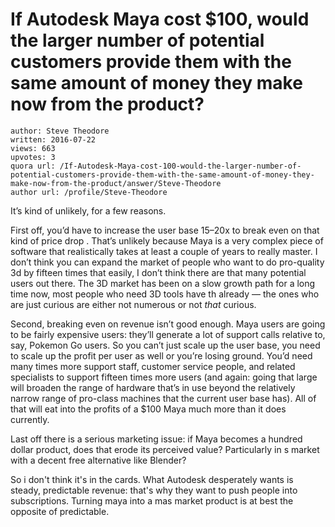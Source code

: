 # If Autodesk Maya cost $100, would the larger number of potential customers provide them with the same amount of money they make now from the product?

	author: Steve Theodore
	written: 2016-07-22
	views: 663
	upvotes: 3
	quora url: /If-Autodesk-Maya-cost-100-would-the-larger-number-of-potential-customers-provide-them-with-the-same-amount-of-money-they-make-now-from-the-product/answer/Steve-Theodore
	author url: /profile/Steve-Theodore


It’s kind of unlikely, for a few reasons.

First off, you’d have to increase the user base 15–20x to break even on that kind of price drop . That’s unlikely because Maya is a very complex piece of software that realistically takes at least a couple of years to really master. I don’t think you can expand the market of people who want to do pro-quality 3d by fifteen times that easily, I don’t think there are that many potential users out there. The 3D market has been on a slow growth path for a long time now, most people who need 3D tools have th already — the ones who are just curious are either not numerous or not _that_ curious.

Second, breaking even on revenue isn’t good enough. Maya users are going to be fairly expensive users: they’ll generate a lot of support calls relative to, say, Pokemon Go users. So you can’t just scale up the user base, you need to scale up the profit per user as well or you’re losing ground. You’d need many times more support staff, customer service people, and related specialists to support fifteen times more users (and again: going that large will broaden the range of hardware that’s in use beyond the relatively narrow range of pro-class machines that the current user base has). All of that will eat into the profits of a $100 Maya much more than it does currently.

Last off there is a serious marketing issue: if Maya becomes a hundred dollar product, does that erode its perceived value? Particularly in s market with a decent free alternative like Blender?

So i don't think it's in the cards. What Autodesk desperately wants is steady, predictable revenue: that's why they want to push people into subscriptions. Turning maya into a mas market product is at best the opposite of predictable.

